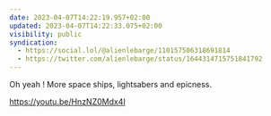 ```yaml
---
date: 2023-04-07T14:22:19.957+02:00
updated: 2023-04-07T14:22:33.075+02:00
visibility: public
syndication:
  - https://social.lol/@alienlebarge/110157506318691814
  - https://twitter.com/alienlebarge/status/1644314715751841792
---
```

Oh yeah !
More space ships, lightsabers and epicness.

https://youtu.be/HnzNZ0Mdx4I


